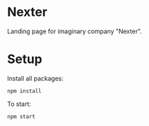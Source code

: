 # Nexter
Landing page for imaginary company "Nexter".
# Setup
Install all packages:
```
npm install
```
To start:
```
npm start
```
